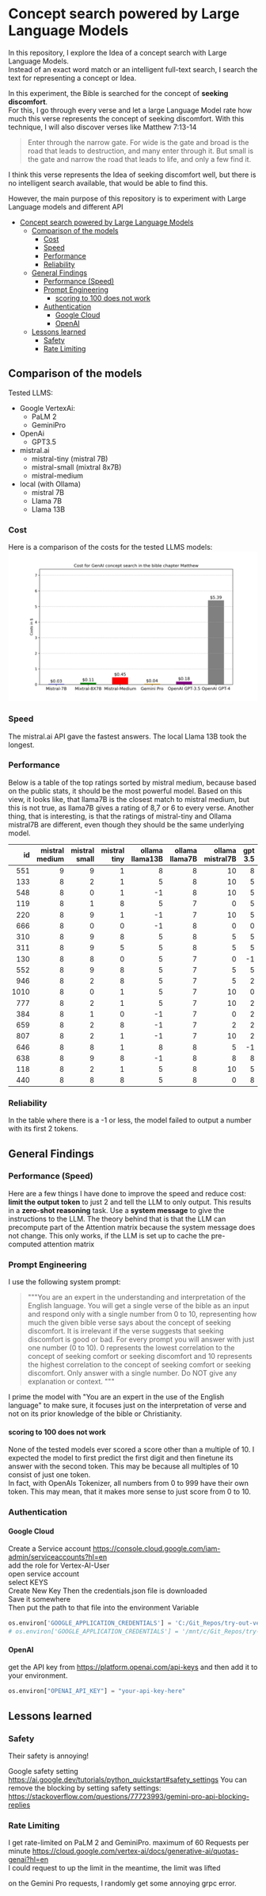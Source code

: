 # Concept search powered by Large Language Models

In this repository, I explore the Idea of a concept search with Large Language Models.  
Instead of an exact word match or an intelligent full-text search, I search the text for representing a concept or Idea.

In this experiment, the Bible is searched for the concept of __seeking discomfort__.  
For this, I go through every verse and let a large Language Model rate how much this verse represents the concept of seeking discomfort.
With this technique, I will also discover verses like Matthew 7:13-14
> Enter through the narrow gate. For wide is the gate and broad is the road that leads to destruction, and many enter through it. But small is the gate and narrow the road that leads to life, and only a few find it.

I think this verse represents the Idea of seeking discomfort well, but there is no intelligent search available, that would be able to find this.

However, the main purpose of this repository is to experiment with Large Language models and different API

- [Concept search powered by Large Language Models](#concept-search-powered-by-large-language-models)
  - [Comparison of the models](#comparison-of-the-models)
    - [Cost](#cost)
    - [Speed](#speed)
    - [Performance](#performance)
    - [Reliability](#reliability)
  - [General Findings](#general-findings)
    - [Performance (Speed)](#performance-speed)
    - [Prompt Engineering](#prompt-engineering)
      - [scoring to 100 does not work](#scoring-to-100-does-not-work)
    - [Authentication](#authentication)
      - [Google Cloud](#google-cloud)
      - [OpenAI](#openai)
  - [Lessons learned](#lessons-learned)
    - [Safety](#safety)
    - [Rate Limiting](#rate-limiting)

## Comparison of the models

Tested LLMS:

- Google VertexAi:
  - PaLM 2
  - GeminiPro
- OpenAi
  - GPT3.5
- mistral.ai
  - mistral-tiny (mistral 7B)
  - mistral-small (mixtral 8x7B)
  - mistral-medium
- local (with Ollama)
  - mistral 7B
  - Llama 7B
  - Llama 13B

### Cost

Here is a comparison of the costs for the tested LLMS models:
![Cost Comparison](images/costs.png)

### Speed

The mistral.ai API gave the fastest answers.
The local Llama 13B took the longest.

### Performance

Below is a table of the top ratings sorted by mistral medium, because based on the public stats, it should be the most powerful model.  Based on this view, it looks like, that llama7B is the closest match to mistral medium, but this is not true, as llama7B gives a rating of 8,7 or 6 to every verse.  Another thing, that is interesting, is that the ratings of mistral-tiny and Ollama mistral7B are different, even though they should be the same underlying model.

| id |   mistral medium |   mistral small |   mistral tiny |   ollama llama13B |   ollama llama7B |   ollama mistral7B |   gpt 3.5 |   gemini pro |   text bison |
|-----:|-------------------------:|------------------------:|-----------------------:|--------------------------:|-------------------------:|---------------------------:|------------------:|---------------------:|---------------------:|
|  551 |                        9 |                       9 |                      1 |                         8 |                        8 |                         10 |                 8 |                    8 |                    8 |
|  133 |                        8 |                       2 |                      1 |                         5 |                        8 |                         10 |                 5 |                    8 |                    5 |
|  548 |                        8 |                       0 |                      1 |                        -1 |                        8 |                         10 |                 5 |                    2 |                    2 |
|  119 |                        8 |                       1 |                      8 |                         5 |                        7 |                          0 |                 5 |                    7 |                    5 |
|  220 |                        8 |                       9 |                      1 |                        -1 |                        7 |                         10 |                 5 |                    0 |                    0 |
|  666 |                        8 |                       0 |                      0 |                        -1 |                        8 |                          0 |                 0 |                    0 |                    0 |
|  310 |                        8 |                       9 |                      8 |                         5 |                        8 |                          5 |                 5 |                    7 |                    5 |
|  311 |                        8 |                       9 |                      5 |                         5 |                        8 |                          5 |                 5 |                    7 |                    5 |
|  130 |                        8 |                       8 |                      0 |                         5 |                        7 |                          0 |                -1 |                    3 |                    5 |
|  552 |                        8 |                       9 |                      8 |                         5 |                        7 |                          5 |                 5 |                    5 |                    0 |
|  946 |                        8 |                       2 |                      8 |                         5 |                        7 |                          5 |                 2 |                    0 |                    0 |
| 1010 |                        8 |                       0 |                      1 |                         5 |                        7 |                         10 |                 0 |                    0 |                    0 |
|  777 |                        8 |                       2 |                      1 |                         5 |                        7 |                         10 |                 2 |                    0 |                    0 |
|  384 |                        8 |                       1 |                      0 |                        -1 |                        7 |                          0 |                 2 |                    0 |                    0 |
|  659 |                        8 |                       2 |                      8 |                        -1 |                        7 |                          2 |                 2 |                    0 |                    0 |
|  807 |                        8 |                       2 |                      1 |                        -1 |                        7 |                         10 |                 2 |                    2 |                    5 |
|  646 |                        8 |                       8 |                      1 |                         8 |                        8 |                          5 |                -1 |                    2 |                    0 |
|  638 |                        8 |                       9 |                      8 |                        -1 |                        8 |                          8 |                 8 |                    2 |                    3 |
|  118 |                        8 |                       2 |                      1 |                         5 |                        8 |                         10 |                 5 |                    2 |                    5 |
|  440 |                        8 |                       8 |                      8 |                         5 |                        8 |                          0 |                 8 |      0 |           0 |

### Reliability

In the table where there is a -1 or less, the model failed to output a number with its first 2 tokens.

## General Findings

### Performance (Speed)

Here are a few things I have done to improve the speed and reduce cost:
__limit the output token__ to just 2 and tell the LLM to only output. This results in a __zero-shot reasoning__ task.
Use a __system message__ to give the instructions to the LLM.
The theory behind that is that the LLM can precompute part of the Attention matrix because the system message does not change. This only works, if the LLM is set up to cache the pre-computed attention matrix

### Prompt Engineering

I use the following system prompt:
> """You are an expert in the understanding and interpretation of the English language. You will get a single verse of the bible as an input and respond only with a single number from 0 to 10, representing
how much the given bible verse says about the concept of seeking discomfort. It is irrelevant if the verse suggests that seeking discomfort is good or bad.
For every prompt you will answer with just one number (0 to 10). 0 represents the lowest correlation to the concept of seeking comfort or
seeking discomfort and 10 represents the highest correlation to the concept of seeking comfort or seeking discomfort.
Only answer with a single number. Do NOT give any explanation or context.
"""

I prime the model with "You are an expert in the use of the English language" to make sure, it focuses just on the interpretation of verse and not on its prior knowledge of the bible or Christianity.  

#### scoring to 100 does not work

None of the tested models ever scored a score other than a multiple of 10.
I expected the model to first predict the first digit and then finetune its answer with the second token.
This may be because all multiples of 10 consist of just one token.  
In fact, with OpenAIs Tokenizer, all numbers from 0 to 999 have their own token. This may mean, that it makes more sense to just score from 0 to 10.

### Authentication

#### Google Cloud

Create a Service account
<https://console.cloud.google.com/iam-admin/serviceaccounts?hl=en>  
add the role for Vertex-AI-User  
open service account  
select KEYS  
Create New Key
Then the credentials.json file is downloaded  
Save it somewhere  
Then put the path to that file into the environment Variable

```python
os.environ['GOOGLE_APPLICATION_CREDENTIALS'] = 'C:/Git_Repos/try-out-vertex-ai-20aaf5516b7c.json' 
# os.environ['GOOGLE_APPLICATION_CREDENTIALS'] = '/mnt/c/Git_Repos/try-out-vertex-ai-20aaf5516b7c.json'  
```

#### OpenAI

get the API key from <https://platform.openai.com/api-keys>
and then add it to your environment.

```python
os.environ["OPENAI_API_KEY"] = "your-api-key-here"

```

## Lessons learned

### Safety

Their safety is annoying!

Google safety setting
<https://ai.google.dev/tutorials/python_quickstart#safety_settings>
You can remove the blocking by setting safety settings:  
<https://stackoverflow.com/questions/77723993/gemini-pro-api-blocking-replies>

### Rate Limiting

I get rate-limited on PaLM 2 and GeminiPro.
maximum of 60 Requests per minute
<https://cloud.google.com/vertex-ai/docs/generative-ai/quotas-genai?hl=en>  
I could request to up the limit
in the meantime, the limit was lifted

on the Gemini Pro requests, I randomly get some annoying grpc error.
